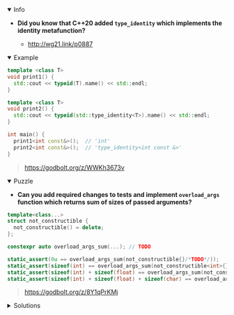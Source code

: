 <details open><summary>Info</summary><p>

* **Did you know that C++20 added `type_identity` which implements the identity metafunction?**

  * http://wg21.link/p0887

</p></details><details open><summary>Example</summary><p>

```cpp
template <class T>
void print1() {
  std::cout << typeid(T).name() << std::endl;
}

template <class T>
void print2() {
  std::cout << typeid(std::type_identity<T>).name() << std::endl;
}

int main() {
  print1<int const&>();  // 'int'
  print2<int const&>();  // 'type_identity<int const &>'
}
```

> https://godbolt.org/z/WWKh3673v

</p></details><details open><summary>Puzzle</summary><p>

* **Can you add required changes to tests and implement `overload_args` function which returns sum of sizes of passed arguments?**

```cpp
template<class...>
struct not_constructible {
  not_constructible() = delete;
};

constexpr auto overload_args_sum(...); // TODO

static_assert(0u == overload_args_sum(not_constructible{}/*TODO*/));
static_assert(sizeof(int) == overload_args_sum(not_constructible<int>{}/*TODO*/));
static_assert(sizeof(int) + sizeof(float) == overload_args_sum(not_constructible<int, float>{}/*TODO*/));
static_assert(sizeof(int) + sizeof(float) + sizeof(char) == overload_args_sum(not_constructible<int, float, char>{}/*TODO*/));
```

> https://godbolt.org/z/8Y1qPrKMj

</p></details><details><summary>Solutions</summary><p>

```cpp
template<template<typename ...> class whatever, typename ... Ts>
constexpr auto overload_args_sum(whatever<not_constructible<Ts ...>>){
  return (sizeof(Ts) + ... + 0);
}

static_assert(0u == overload_args_sum(std::type_identity<not_constructible<>>{}));
static_assert(sizeof(int) == overload_args_sum(std::type_identity<not_constructible<int>>{}));
static_assert(sizeof(int) + sizeof(float) == overload_args_sum(std::type_identity<not_constructible<int, float>>{}));
static_assert(sizeof(int) + sizeof(float) + sizeof(char) == overload_args_sum(std::type_identity<not_constructible<int, float, char>>{}));

```

> https://godbolt.org/z/WWExM6Pfo


```cpp
template <class... Ts>
constexpr auto overload_args_sum(std::type_identity<not_constructible<Ts...>>) -> std::size_t {
    return (0 + ... + sizeof(Ts));
}

static_assert(0u == overload_args_sum(std::type_identity<not_constructible<>>{}));
static_assert(sizeof(int) == overload_args_sum(std::type_identity<not_constructible<int>>{}));
static_assert(sizeof(int) + sizeof(float) == overload_args_sum(std::type_identity<not_constructible<int, float>>{}));
static_assert(sizeof(int) + sizeof(float) + sizeof(char) == overload_args_sum(std::type_identity<not_constructible<int, float, char>>{}));
```

> https://godbolt.org/z/Wjnnh3n1b


```cpp
template <class... Ts>
using type_list_t = std::type_identity<not_constructible<Ts...>>;

template <class... Ts>
[[nodiscard]] constexpr auto overload_args_sum(
    const type_list_t<Ts...>) noexcept {
    return (0 + ... + sizeof(Ts));
}

static_assert(0u ==
              overload_args_sum(std::type_identity<not_constructible<>>{}));
static_assert(sizeof(int) ==
              overload_args_sum(std::type_identity<not_constructible<int>>{}));
static_assert(
    sizeof(int) + sizeof(float) ==
    overload_args_sum(std::type_identity<not_constructible<int, float>>{}));
static_assert(sizeof(int) + sizeof(float) + sizeof(char) ==
              overload_args_sum(
                  std::type_identity<not_constructible<int, float, char>>{}));
```

> https://godbolt.org/z/sdhrEqKf6

```cpp
template<template<typename ... Args> class C, typename ... Args>
constexpr auto overload_args_sum(C<Args...>* c) { return (sizeof(Args)+...+0);  }

static_assert(0u == overload_args_sum((not_constructible<>*)(nullptr) ));
static_assert(sizeof(int) == overload_args_sum((not_constructible<int>*)(nullptr) ));
static_assert(sizeof(int) + sizeof(float) == overload_args_sum((not_constructible<int, float>*)(nullptr)));
static_assert(sizeof(int) + sizeof(float) + sizeof(char) == overload_args_sum((not_constructible<int, float, char>*)(nullptr)));
```
> https://godbolt.org/z/oqaMf7fxa
